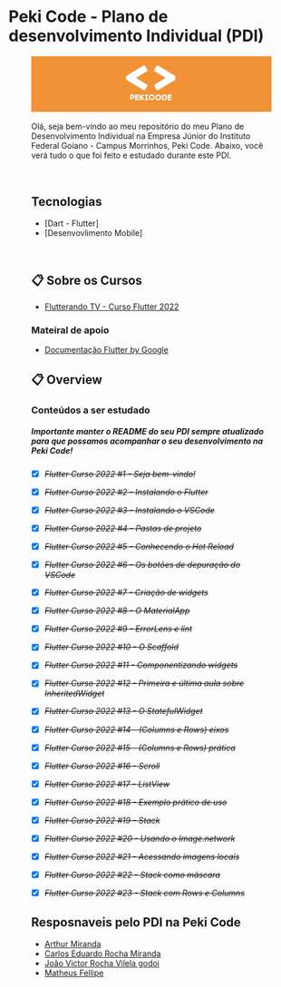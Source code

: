 # Peki Code - Plano de desenvolvimento Individual (PDI)

<figure>

  <img src="pekicode.png" alt="peki_code">

<br>

Olá, seja bem-vindo ao meu repositório do meu Plano de Desenvolvimento Individual na Empresa Júnior do Instituto Federal Goiano - Campus Morrinhos, Peki Code. Abaixo, você verá tudo o que foi feito e estudado durante este PDI.

<br>


## Tecnologias 

* [Dart - Flutter]
* [Desenvovlimento Mobile]

<br>

## :clipboard:  Sobre os Cursos 


* [Flutterando TV - Curso Flutter 2022](https://www.youtube.com/watch?v=Wdn6peqH9ZQ&list=PLlBnICoI-g-fuy5jZiCufhFip1BlBswI7)

### Mateiral de apoio

* [Documentação Flutter by Google](https://docs.flutter.dev/get-started/codelab)
  

## :clipboard: Overview

### Conteúdos a ser estudado
##### Importante manter o README do seu PDI sempre atualizado para que possamos acompanhar o seu desenvolvimento na Peki Code!

- [x] ~~*Flutter Curso 2022 #1 - Seja bem-vindo!*~~
- [x] ~~*Flutter Curso 2022 #2 - Instalando o Flutter*~~
- [x] ~~*Flutter Curso 2022 #3 - Instalando o VSCode*~~
- [x] ~~*Flutter Curso 2022 #4 - Pastas de projeto*~~
- [x] ~~*Flutter Curso 2022 #5 - Conhecendo o Hot Reload*~~
- [x] ~~*Flutter Curso 2022 #6 - Os botões de depuração do VSCode*~~
- [x] ~~*Flutter Curso 2022 #7 - Criação de widgets*~~
- [x] ~~*Flutter Curso 2022 #8 - O MaterialApp*~~
- [x] ~~*Flutter Curso 2022 #9 - ErrorLens e lint*~~
- [x] ~~*Flutter Curso 2022 #10 - O Scaffold*~~
- [x] ~~*Flutter Curso 2022 #11 - Componentizando widgets*~~
- [x] ~~*Flutter Curso 2022 #12 - Primeira e última aula sobre InheritedWidget*~~
- [x] ~~*Flutter Curso 2022 #13 - O StatefulWidget*~~
- [x] ~~*Flutter Curso 2022 #14 - (Columns e Rows) eixos*~~
- [x] ~~*Flutter Curso 2022 #15 - (Columns e Rows) prática*~~
- [x] ~~*Flutter Curso 2022 #16 - Scroll*~~
- [x] ~~*Flutter Curso 2022 #17 - ListView*~~
- [x] ~~*Flutter Curso 2022 #18 - Exemplo prático de uso*~~
- [x] ~~*Flutter Curso 2022 #19 - Stack*~~
- [x] ~~*Flutter Curso 2022 #20 - Usando o Image.network*~~
- [x] ~~*Flutter Curso 2022 #21 - Acessando imagens locais*~~
- [x] ~~*Flutter Curso 2022 #22 - Stack como máscara*~~
- [x] ~~*Flutter Curso 2022 #23 - Stack com Rows e Columns*~~


## Resposnaveis pelo PDI na Peki Code

* [Arthur Miranda](https://github.com/devarthurmiranda)
* [Carlos Eduardo Rocha Miranda](https://github.com/CarlosERM)
* [João Victor Rocha Vilela godoi](https://github.com/Joao-Victor-RVG)
* [Matheus Fellipe](https://github.com/MatheusFellipi)